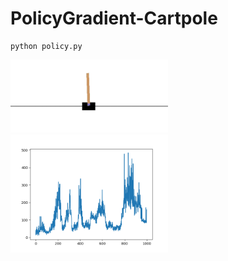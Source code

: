 # PolicyGradient-Cartpole

```
python policy.py
```
<img src="./8tcJPCz.gif" width="50%" height="50%"/>
<img src="./agent.png" width="50%" height="50%"/>

